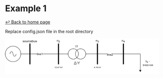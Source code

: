 # Example 1

[<span>&#8617;</span> Back to home page](https://gitlab.com/smart-grids-tools/dersimulator)

Replace config.json file in the root directory

![alt-text](doc/example1.png)
